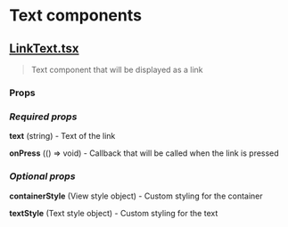 # Text components

## [LinkText.tsx](./LinkText.tsx)

> Text component that will be displayed as a link

### Props

### _Required props_

**text** (string) - Text of the link
<br>

**onPress** (() => void) - Callback that will be called when the link is pressed

### _Optional props_

**containerStyle** (View style object) - Custom styling for the container

**textStyle** (Text style object) - Custom styling for the text
